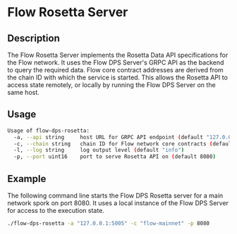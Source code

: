 # Flow Rosetta Server

## Description

The Flow Rosetta Server implements the Rosetta Data API specifications for the Flow network.
It uses the Flow DPS Server's GRPC API as the backend to query the required data.
Flow core contract addresses are derived from the chain ID with which the service is started.
This allows the Rosetta API to access state remotely, or locally by running the Flow DPS Server on the same host.

## Usage

```sh
Usage of flow-dps-rosetta:
  -a, --api string     host URL for GRPC API endpoint (default "127.0.0.1:5005")
  -c, --chain string   chain ID for Flow network core contracts (default "flow-testnet")
  -l, --log string     log output level (default "info")
  -p, --port uint16    port to serve Rosetta API on (default 8080)
```

## Example

The following command line starts the Flow DPS Rosetta server for a main network spork on port 8080.
It uses a local instance of the Flow DPS Server for access to the execution state.

```sh
./flow-dps-rosetta -a "127.0.0.1:5005" -c "flow-mainnet" -p 8080
```